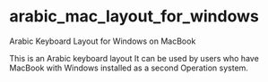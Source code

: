 # arabic_mac_layout_for_windows
Arabic Keyboard Layout for Windows on MacBook

This is an Arabic keyboard layout
It can be used by users who have MacBook with Windows installed as a second Operation system.
